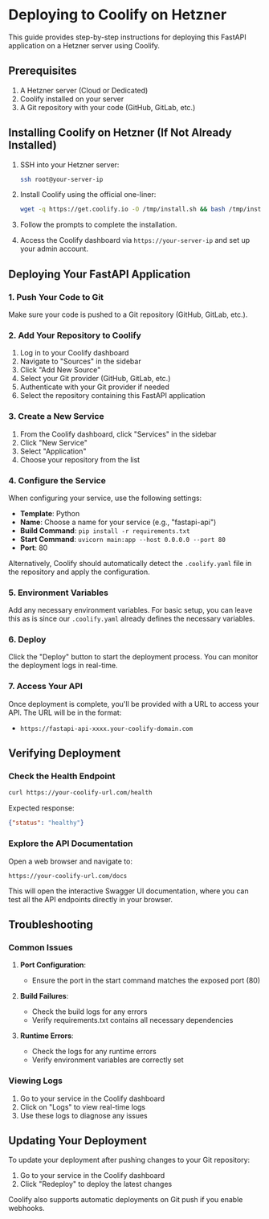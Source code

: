 # Deploying to Coolify on Hetzner

This guide provides step-by-step instructions for deploying this FastAPI application on a Hetzner server using Coolify.

## Prerequisites

1. A Hetzner server (Cloud or Dedicated)
2. Coolify installed on your server
3. A Git repository with your code (GitHub, GitLab, etc.)

## Installing Coolify on Hetzner (If Not Already Installed)

1. SSH into your Hetzner server:
   ```bash
   ssh root@your-server-ip
   ```

2. Install Coolify using the official one-liner:
   ```bash
   wget -q https://get.coolify.io -O /tmp/install.sh && bash /tmp/install.sh
   ```

3. Follow the prompts to complete the installation.

4. Access the Coolify dashboard via `https://your-server-ip` and set up your admin account.

## Deploying Your FastAPI Application

### 1. Push Your Code to Git

Make sure your code is pushed to a Git repository (GitHub, GitLab, etc.).

### 2. Add Your Repository to Coolify

1. Log in to your Coolify dashboard
2. Navigate to "Sources" in the sidebar
3. Click "Add New Source"
4. Select your Git provider (GitHub, GitLab, etc.)
5. Authenticate with your Git provider if needed
6. Select the repository containing this FastAPI application

### 3. Create a New Service

1. From the Coolify dashboard, click "Services" in the sidebar
2. Click "New Service"
3. Select "Application"
4. Choose your repository from the list

### 4. Configure the Service

When configuring your service, use the following settings:

- **Template**: Python
- **Name**: Choose a name for your service (e.g., "fastapi-api")
- **Build Command**: `pip install -r requirements.txt`
- **Start Command**: `uvicorn main:app --host 0.0.0.0 --port 80`
- **Port**: 80

Alternatively, Coolify should automatically detect the `.coolify.yaml` file in the repository and apply the configuration.

### 5. Environment Variables

Add any necessary environment variables. For basic setup, you can leave this as is since our `.coolify.yaml` already defines the necessary variables.

### 6. Deploy

Click the "Deploy" button to start the deployment process. You can monitor the deployment logs in real-time.

### 7. Access Your API

Once deployment is complete, you'll be provided with a URL to access your API. The URL will be in the format:
- `https://fastapi-api-xxxx.your-coolify-domain.com`

## Verifying Deployment

### Check the Health Endpoint

```bash
curl https://your-coolify-url.com/health
```

Expected response:
```json
{"status": "healthy"}
```

### Explore the API Documentation

Open a web browser and navigate to:
```
https://your-coolify-url.com/docs
```

This will open the interactive Swagger UI documentation, where you can test all the API endpoints directly in your browser.

## Troubleshooting

### Common Issues

1. **Port Configuration**:
   - Ensure the port in the start command matches the exposed port (80)

2. **Build Failures**:
   - Check the build logs for any errors
   - Verify requirements.txt contains all necessary dependencies

3. **Runtime Errors**:
   - Check the logs for any runtime errors
   - Verify environment variables are correctly set

### Viewing Logs

1. Go to your service in the Coolify dashboard
2. Click on "Logs" to view real-time logs
3. Use these logs to diagnose any issues

## Updating Your Deployment

To update your deployment after pushing changes to your Git repository:

1. Go to your service in the Coolify dashboard
2. Click "Redeploy" to deploy the latest changes

Coolify also supports automatic deployments on Git push if you enable webhooks. 